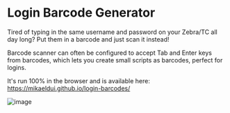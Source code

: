 # Login Barcode Generator

Tired of typing in the same username and password on your Zebra/TC all day long? Put them in a barcode and just scan it instead!

Barcode scanner can often be configured to accept Tab and Enter keys from barcodes, which lets you create small scripts as barcodes, perfect for logins.

It's run 100% in the browser and is available here: https://mikaeldui.github.io/login-barcodes/

![image](https://github.com/user-attachments/assets/05c2a5ae-abef-4b6b-9d1c-06e2bc0a3582)
